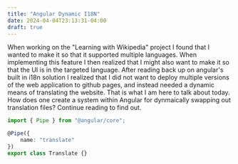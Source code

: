 ```yaml
---
title: "Angular Dynamic I18N"
date: 2024-04-04T23:13:31-04:00
draft: true
---
```


When working on the "Learning with Wikipedia" project I found that I wanted to make it so that it supported multiple languages. When implementing this feature I then realized that I might also want to make it so that the UI is in the targeted language. After reading back up on angular's built in i18n solution I realized that I did not want to deploy multiple versions of the web application to github pages, and instead needed a dynamic means of translating the website. That is what I am here to talk about today. How does one create a system within Angular for dynmaically swapping out translation files? Continue reading to find out.

<!--more-->

```TypeScript
import { Pipe } from "@angular/core";

@Pipe({
    name: "translate"
})
export class Translate {}
```